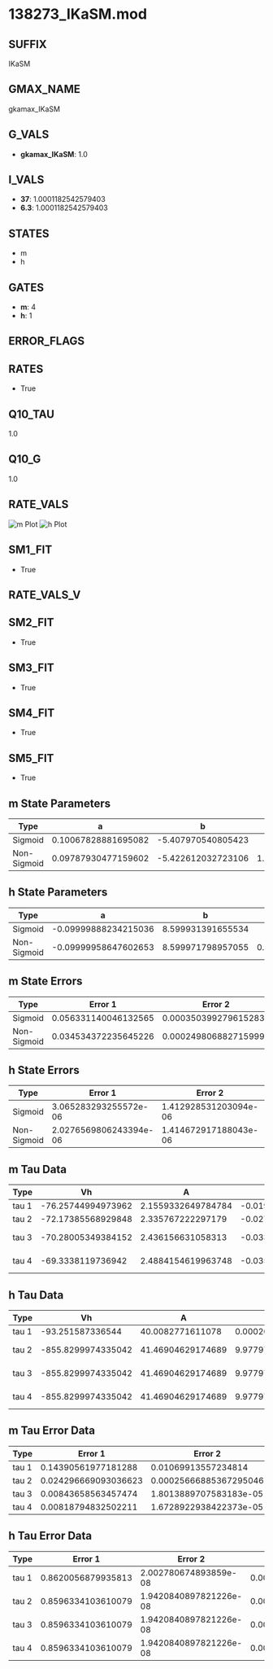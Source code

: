 # 138273_IKaSM.mod

## SUFFIX

IKaSM

## GMAX_NAME

gkamax_IKaSM

## G_VALS

- **gkamax_IKaSM**: 1.0

## I_VALS

- **37**: 1.0001182542579403
- **6.3**: 1.0001182542579403

## STATES

- m
- h

## GATES

- **m**: 4
- **h**: 1

## ERROR_FLAGS


## RATES

- True

## Q10_TAU

1.0

## Q10_G

1.0

## RATE_VALS

![m Plot](/Users/pbozelos/Dropbox/icg-Chai-Panos/supermodels/output_markdown_files/K/138273_IKaSM.mod/images/m.png)
![h Plot](/Users/pbozelos/Dropbox/icg-Chai-Panos/supermodels/output_markdown_files/K/138273_IKaSM.mod/images/h.png)

## SM1_FIT

- True

## RATE_VALS_V

## SM2_FIT

- True

## SM3_FIT

- True

## SM4_FIT

- True

## SM5_FIT

- True

## m State Parameters

| Type | a | b | c | d |
| --- | --- | --- | --- | --- |
| Sigmoid | 0.10067828881695082 | -5.407970540805423 |
| Non-Sigmoid | 0.09787930477159602 | -5.422612032723106 | 1.03162492750159 | -0.04677744469749655 |

## h State Parameters

| Type | a | b | c | d |
| --- | --- | --- | --- | --- |
| Sigmoid | -0.09999888234215036 | 8.599931391655534 |
| Non-Sigmoid | -0.09999958647602653 | 8.599971798957055 | 0.9999917342716653 | 3.487659634326806e-08 |

## m State Errors

| Type | Error 1 | Error 2 | Error 3 |
| --- | --- | --- | --- |
| Sigmoid | 0.056331140046132565 | 0.000350399279615283 | 0.024792365153558954 |
| Non-Sigmoid | 0.034534372235645226 | 0.0002498068827159991 | 0.015199208929800926 |

## h State Errors

| Type | Error 1 | Error 2 | Error 3 |
| --- | --- | --- | --- |
| Sigmoid | 3.065283293255572e-06 | 1.412928531203094e-06 | 2.7908582679859715e-06 |
| Non-Sigmoid | 2.0276569806243394e-06 | 1.414672917188043e-06 | 1.8461273258057362e-06 |

## m Tau Data

| Type | Vh | A | b1 | b2 | c1 | c2 | d1 | d2 | e1 | e2 |
| --- | --- | --- | --- | --- | --- | --- | --- | --- | --- | --- |
| tau 1 | -76.25744994973962 | 2.1559332649784784 | -0.019484135444120976 | -0.08193303105192981 |
| tau 2 | -72.17385568929848 | 2.335767222297179 | -0.027996235133371444 | 8.379295920324933e-05 | -0.08373087694536516 | -0.0009112737950615483 |
| tau 3 | -70.28005349384152 | 2.436156631058313 | -0.033193727437526896 | 0.00017017117932463172 | -3.6443049083111743e-07 | -0.0798204672988437 | -0.001027188691489021 | -1.0067578637109941e-05 |
| tau 4 | -69.3338119736942 | 2.4884154619963748 | -0.035944063491189955 | 0.0002304437748106768 | -8.568889869232741e-07 | 1.3537848159769868e-09 | -0.0784808848645332 | -0.0009404106477427364 | -8.75520314143316e-06 | -1.704907225326191e-08 |

## h Tau Data

| Type | Vh | A | b1 | b2 | c1 | c2 | d1 | d2 | e1 | e2 |
| --- | --- | --- | --- | --- | --- | --- | --- | --- | --- | --- |
| tau 1 | -93.251587336544 | 40.0082771611078 | 0.0002031204593493146 | 0.0001929405470302978 |
| tau 2 | -855.8299974335042 | 41.46904629174689 | 9.977978790498569e-05 | 4.0001325331256097e-07 | 0.000380733637992312 | 2.1805761168646935e-09 |
| tau 3 | -855.8299974335042 | 41.46904629174689 | 9.977978790498569e-05 | 4.0001325331256097e-07 | 0.0 | 0.000380733637992312 | 2.1805761168646935e-09 | 0.0 |
| tau 4 | -855.8299974335042 | 41.46904629174689 | 9.977978790498569e-05 | 4.0001325331256097e-07 | 0.0 | 0.0 | 0.000380733637992312 | 2.1805761168646935e-09 | 0.0 | 0.0 |

## m Tau Error Data

| Type | Error 1 | Error 2 | Error 3 |
| --- | --- | --- | --- |
| tau 1 | 0.14390561977181288 | 0.01069913557234814 | 0.06041917512910719 |
| tau 2 | 0.024296669093036623 | 0.00025666885367295046 | 0.01020102416649112 |
| tau 3 | 0.00843658563457474 | 1.8013889707583183e-05 | 0.00354212396816294 |
| tau 4 | 0.00818794832502211 | 1.6728922938422373e-05 | 0.0034377329014811026 |

## h Tau Error Data

| Type | Error 1 | Error 2 | Error 3 |
| --- | --- | --- | --- |
| tau 1 | 0.8620056879935813 | 2.002780674893859e-08 | 0.00015075496634803427 |
| tau 2 | 0.8596334103610079 | 1.9420840897821226e-08 | 0.00015034008203851276 |
| tau 3 | 0.8596334103610079 | 1.9420840897821226e-08 | 0.00015034008203851276 |
| tau 4 | 0.8596334103610079 | 1.9420840897821226e-08 | 0.00015034008203851276 |


